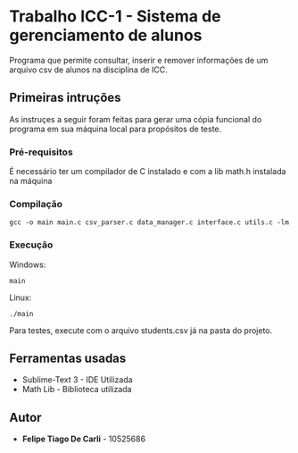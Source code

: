 # Trabalho ICC-1 - Sistema de gerenciamento de alunos
Programa que permite consultar, inserir e remover informações de um arquivo csv de alunos na disciplina de ICC.

## Primeiras intruções
As instruçes a seguir foram feitas para gerar uma cópia funcional do programa em sua máquina local para propósitos de teste. 

### Pré-requisitos
É necessário ter um compilador de C instalado e com a lib math.h instalada na máquina

### Compilação

```
gcc -o main main.c csv_parser.c data_manager.c interface.c utils.c -lm 
```
### Execução

Windows:

```
main
```

Linux:

```
./main
```

Para testes, execute com o arquivo students.csv já na pasta do projeto.

## Ferramentas usadas

* Sublime-Text 3 - IDE Utilizada
* Math Lib - Biblioteca utilizada

## Autor

* **Felipe Tiago De Carli** - 10525686
